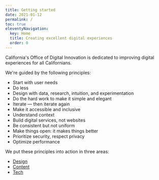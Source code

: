 ```yaml
---
title: Getting started
date: 2021-01-12
permalink: /
toc: true
eleventyNavigation:
  key: Home
  title: Creating excellent digital experiences
  order: 0
---
```

California's Office of Digital Innovation is dedicated to improving digital experiences for all Californians.

We're guided by the following principles:

* Start with user needs
* Do less
* Design with data, research, intuition, and experimentation
* Do the hard work to make it simple and elegant
* Iterate — then iterate again
* Make it accessible and inclusive
* Understand context
* Build digital services, not websites
* Be consistent but not uniform
* Make things open: it makes things better
* Prioritize security, respect privacy
* Optimize performance

We put these principles into action in three areas:

* [Design](https://cagov.github.io/covid19.ca.gov-site-handbook//design/)
* [Content](https://cagov.github.io/covid19.ca.gov-site-handbook/content/)
* [Tech](https://cagov.github.io/covid19.ca.gov-site-handbook/tech/)
